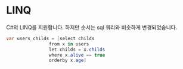 # LINQ

C#의 LINQ를 지원합니다. 하지만 순서는 sql 쿼리와 비슷하게 변경되었습니다.

```csharp
var users_childs = [select childs
                from x in users
                let childs = x.childs
                where x.alive == true
                orderby x.age]
```